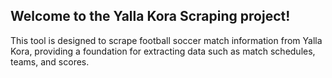 ## Welcome to the Yalla Kora Scraping project! 
This tool is designed to scrape football soccer match information from Yalla Kora, providing a foundation for extracting data such as match schedules, teams, and scores.

